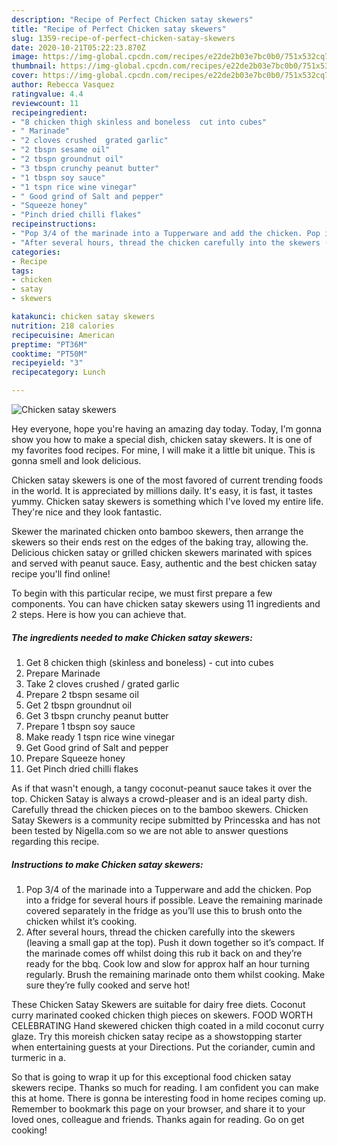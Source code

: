 ```yaml
---
description: "Recipe of Perfect Chicken satay skewers"
title: "Recipe of Perfect Chicken satay skewers"
slug: 1359-recipe-of-perfect-chicken-satay-skewers
date: 2020-10-21T05:22:23.870Z
image: https://img-global.cpcdn.com/recipes/e22de2b03e7bc0b0/751x532cq70/chicken-satay-skewers-recipe-main-photo.jpg
thumbnail: https://img-global.cpcdn.com/recipes/e22de2b03e7bc0b0/751x532cq70/chicken-satay-skewers-recipe-main-photo.jpg
cover: https://img-global.cpcdn.com/recipes/e22de2b03e7bc0b0/751x532cq70/chicken-satay-skewers-recipe-main-photo.jpg
author: Rebecca Vasquez
ratingvalue: 4.4
reviewcount: 11
recipeingredient:
- "8 chicken thigh skinless and boneless  cut into cubes"
- " Marinade"
- "2 cloves crushed  grated garlic"
- "2 tbspn sesame oil"
- "2 tbspn groundnut oil"
- "3 tbspn crunchy peanut butter"
- "1 tbspn soy sauce"
- "1 tspn rice wine vinegar"
- " Good grind of Salt and pepper"
- "Squeeze honey"
- "Pinch dried chilli flakes"
recipeinstructions:
- "Pop 3/4 of the marinade into a Tupperware and add the chicken. Pop into a fridge for several hours if possible. Leave the remaining marinade covered separately in the fridge as you’ll use this to brush onto the chicken whilst it’s cooking."
- "After several hours, thread the chicken carefully into the skewers (leaving a small gap at the top). Push it down together so it’s compact. If the marinade comes off whilst doing this rub it back on and they’re ready for the bbq. Cook low and slow for approx half an hour turning regularly. Brush the remaining marinade onto them whilst cooking. Make sure they’re fully cooked and serve hot!"
categories:
- Recipe
tags:
- chicken
- satay
- skewers

katakunci: chicken satay skewers 
nutrition: 218 calories
recipecuisine: American
preptime: "PT36M"
cooktime: "PT50M"
recipeyield: "3"
recipecategory: Lunch

---
```



![Chicken satay skewers](https://img-global.cpcdn.com/recipes/e22de2b03e7bc0b0/751x532cq70/chicken-satay-skewers-recipe-main-photo.jpg)

Hey everyone, hope you're having an amazing day today. Today, I'm gonna show you how to make a special dish, chicken satay skewers. It is one of my favorites food recipes. For mine, I will make it a little bit unique. This is gonna smell and look delicious.

Chicken satay skewers is one of the most favored of current trending foods in the world. It is appreciated by millions daily. It's easy, it is fast, it tastes yummy. Chicken satay skewers is something which I've loved my entire life. They're nice and they look fantastic.

Skewer the marinated chicken onto bamboo skewers, then arrange the skewers so their ends rest on the edges of the baking tray, allowing the. Delicious chicken satay or grilled chicken skewers marinated with spices and served with peanut sauce. Easy, authentic and the best chicken satay recipe you&#39;ll find online!


To begin with this particular recipe, we must first prepare a few components. You can have chicken satay skewers using 11 ingredients and 2 steps. Here is how you can achieve that.

<!--inarticleads1-->

##### The ingredients needed to make Chicken satay skewers:

1. Get 8 chicken thigh (skinless and boneless) - cut into cubes
1. Prepare  Marinade
1. Take 2 cloves crushed / grated garlic
1. Prepare 2 tbspn sesame oil
1. Get 2 tbspn groundnut oil
1. Get 3 tbspn crunchy peanut butter
1. Prepare 1 tbspn soy sauce
1. Make ready 1 tspn rice wine vinegar
1. Get  Good grind of Salt and pepper
1. Prepare Squeeze honey
1. Get Pinch dried chilli flakes


As if that wasn&#39;t enough, a tangy coconut-peanut sauce takes it over the top. Chicken Satay is always a crowd-pleaser and is an ideal party dish. Carefully thread the chicken pieces on to the bamboo skewers. Chicken Satay Skewers is a community recipe submitted by Princesska and has not been tested by Nigella.com so we are not able to answer questions regarding this recipe. 

<!--inarticleads2-->

##### Instructions to make Chicken satay skewers:

1. Pop 3/4 of the marinade into a Tupperware and add the chicken. Pop into a fridge for several hours if possible. Leave the remaining marinade covered separately in the fridge as you’ll use this to brush onto the chicken whilst it’s cooking.
1. After several hours, thread the chicken carefully into the skewers (leaving a small gap at the top). Push it down together so it’s compact. If the marinade comes off whilst doing this rub it back on and they’re ready for the bbq. Cook low and slow for approx half an hour turning regularly. Brush the remaining marinade onto them whilst cooking. Make sure they’re fully cooked and serve hot!


These Chicken Satay Skewers are suitable for dairy free diets. Coconut curry marinated cooked chicken thigh pieces on skewers. FOOD WORTH CELEBRATING Hand skewered chicken thigh coated in a mild coconut curry glaze. Try this moreish chicken satay recipe as a showstopping starter when entertaining guests at your Directions. Put the coriander, cumin and turmeric in a. 

So that is going to wrap it up for this exceptional food chicken satay skewers recipe. Thanks so much for reading. I am confident you can make this at home. There is gonna be interesting food in home recipes coming up. Remember to bookmark this page on your browser, and share it to your loved ones, colleague and friends. Thanks again for reading. Go on get cooking!
